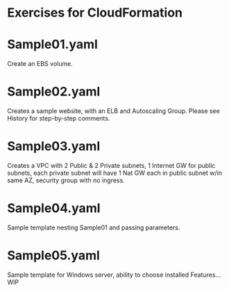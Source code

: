 # Exercises for CloudFormation

# Sample01.yaml
Create an EBS volume.
# Sample02.yaml
Creates a sample website, with an ELB and Autoscaling Group.  Please see History for step-by-step comments.
# Sample03.yaml
Creates a VPC with 2 Public & 2 Private subnets, 1 Internet GW for public subnets, each private subnet will have 1 Nat GW each in public subnet w/in same AZ, security group with no ingress.
# Sample04.yaml
Sample template nesting Sample01 and passing parameters.
# Sample05.yaml
Sample template for Windows server, ability to choose installed Features... WIP
